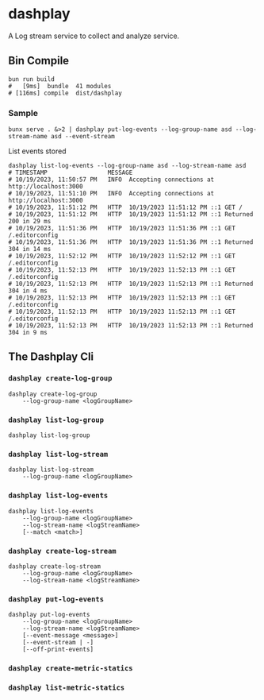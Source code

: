 # dashplay

A Log stream service to collect and analyze service.

## Bin Compile

```shell
bun run build
#   [9ms]  bundle  41 modules
# [116ms] compile  dist/dashplay
```

### Sample

```shell
bunx serve . &>2 | dashplay put-log-events --log-group-name asd --log-stream-name asd --event-stream
```

List events stored

```shell
dashplay list-log-events --log-group-name asd --log-stream-name asd
# TIMESTAMP                 MESSAGE
# 10/19/2023, 11:50:57 PM   INFO  Accepting connections at http://localhost:3000
# 10/19/2023, 11:51:10 PM   INFO  Accepting connections at http://localhost:3000
# 10/19/2023, 11:51:12 PM   HTTP  10/19/2023 11:51:12 PM ::1 GET /
# 10/19/2023, 11:51:12 PM   HTTP  10/19/2023 11:51:12 PM ::1 Returned 200 in 29 ms
# 10/19/2023, 11:51:36 PM   HTTP  10/19/2023 11:51:36 PM ::1 GET /.editorconfig
# 10/19/2023, 11:51:36 PM   HTTP  10/19/2023 11:51:36 PM ::1 Returned 304 in 14 ms
# 10/19/2023, 11:52:12 PM   HTTP  10/19/2023 11:52:12 PM ::1 GET /.editorconfig
# 10/19/2023, 11:52:13 PM   HTTP  10/19/2023 11:52:13 PM ::1 GET /.editorconfig
# 10/19/2023, 11:52:13 PM   HTTP  10/19/2023 11:52:13 PM ::1 Returned 304 in 4 ms
# 10/19/2023, 11:52:13 PM   HTTP  10/19/2023 11:52:13 PM ::1 GET /.editorconfig
# 10/19/2023, 11:52:13 PM   HTTP  10/19/2023 11:52:13 PM ::1 GET /.editorconfig
# 10/19/2023, 11:52:13 PM   HTTP  10/19/2023 11:52:13 PM ::1 Returned 304 in 9 ms
```

## The Dashplay Cli

### `dashplay create-log-group`

```
dashplay create-log-group
    --log-group-name <logGroupName>
```

### `dashplay list-log-group`

```
dashplay list-log-group
```

### `dashplay list-log-stream`

```
dashplay list-log-stream
    --log-group-name <logGroupName>
```

### `dashplay list-log-events`

```
dashplay list-log-events
    --log-group-name <logGroupName>
    --log-stream-name <logStreamName>
    [--match <match>]
```

### `dashplay create-log-stream`

```
dashplay create-log-stream
    --log-group-name <logGroupName>
    --log-stream-name <logStreamName>
```

### `dashplay put-log-events`

```
dashplay put-log-events
    --log-group-name <logGroupName>
    --log-stream-name <logStreamName>
    [--event-message <message>]
    [--event-stream | -]
    [--off-print-events]
```

### `dashplay create-metric-statics`

### `dashplay list-metric-statics`
